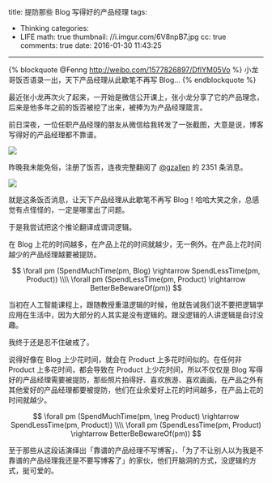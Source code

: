 title: 提防那些 Blog 写得好的产品经理
tags:
  - Thinking
categories:
  - LIFE
math: true
thumbnail: //i.imgur.com/6V8npB7.jpg
cc: true
comments: true
date: 2016-01-30 11:43:25
---

{% blockquote @Fenng http://weibo.com/1577826897/DflYM05Vo %}
小龙哥饭否语录一出，天下产品经理从此歇笔不再写 Blog…
{% endblockquote %}

最近张小龙再次火了起来，一开始是微信公开课上，张小龙分享了它的产品理念，后来是他多年之前的饭否被挖了出来，被捧为为产品经理箴言。

<!-- more -->

前日深夜，一位任职产品经理的朋友从微信给我转发了一张截图，大意是说，博客写得好的产品经理都不靠谱。

![](//i.imgur.com/7sGmMQb.png)

昨晚我未能免俗，注册了饭否，连夜完整翻阅了 [@gzallen][1] 的 2351 条消息。

![](//i.imgur.com/5zakMOR.png)

就是这条饭否消息，让天下产品经理从此歇笔不再写 Blog！哈哈大笑之余，总感觉有点怪怪的，一定是哪里出了问题。

于是我尝试把这个推论翻译成谓词逻辑。

在 Blog 上花的时间越多，在产品上花的时间就越少，无一例外。在产品上花时间越少的产品经理越要被提防。

$$
\forall pm (SpendMuchTime(pm, Blog) \rightarrow SpendLessTime(pm, Product))
\\\\
\forall pm (SpendLessTime(pm, Product) \rightarrow BetterBeBewareOf(pm))
$$

当初在人工智能课程上，跟随教授重温逻辑的时候，他就告诫我们说不要把逻辑学应用在生活中，因为大部分的人其实是没有逻辑的。跟没逻辑的人讲逻辑是自讨没趣。

我终于还是忍不住破戒了。

说得好像在 Blog 上少花时间，就会在 Product 上多花时间似的。在任何非 Product 上多花时间，都会导致在 Product 上少花时间，所以不仅仅是 Blog 写得好的产品经理需要被提防，那些照片拍得好、喜欢旅游、喜欢画画，在产品之外有其他爱好的产品经理都要被提防，他们在业余爱好上花的时间越多，在产品上花的时间就越少。

$$
\forall pm (SpendMuchTime(pm, \neg Product) \rightarrow SpendLessTime(pm, Product))
\\\\
\forall pm (SpendLessTime(pm, Product) \rightarrow BetterBeBewareOf(pm))
$$

至于那些从这段话演绎出「靠谱的产品经理不写博客」、「为了不让别人以为我是不靠谱的产品经理我还是不要写博客了」的家伙，他们开脑洞的方式，没逻辑的方式，挺可爱的。



[1]: http://fanfou.com/~RLhcIDBjZAM



